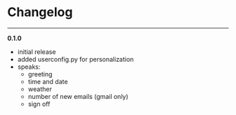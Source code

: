 Changelog
=========

---

__0.1.0__

* initial release
* added userconfig.py for personalization
* speaks:
    - greeting
    - time and date
    - weather
    - number of new emails (gmail only)
    - sign off

